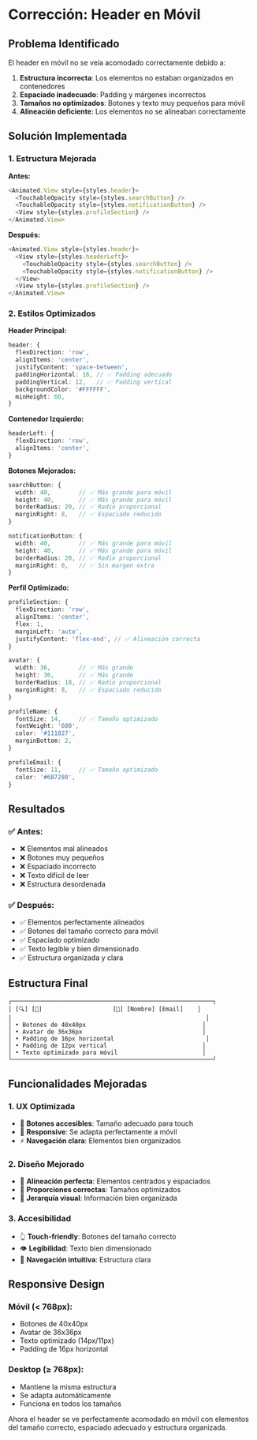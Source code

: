 # Corrección: Header en Móvil

## Problema Identificado

El header en móvil no se veía acomodado correctamente debido a:

1. **Estructura incorrecta**: Los elementos no estaban organizados en contenedores
2. **Espaciado inadecuado**: Padding y márgenes incorrectos
3. **Tamaños no optimizados**: Botones y texto muy pequeños para móvil
4. **Alineación deficiente**: Los elementos no se alineaban correctamente

## Solución Implementada

### **1. Estructura Mejorada**

**Antes:**
```typescript
<Animated.View style={styles.header}>
  <TouchableOpacity style={styles.searchButton} />
  <TouchableOpacity style={styles.notificationButton} />
  <View style={styles.profileSection} />
</Animated.View>
```

**Después:**
```typescript
<Animated.View style={styles.header}>
  <View style={styles.headerLeft}>
    <TouchableOpacity style={styles.searchButton} />
    <TouchableOpacity style={styles.notificationButton} />
  </View>
  <View style={styles.profileSection} />
</Animated.View>
```

### **2. Estilos Optimizados**

**Header Principal:**
```typescript
header: {
  flexDirection: 'row',
  alignItems: 'center',
  justifyContent: 'space-between',
  paddingHorizontal: 16, // ✅ Padding adecuado
  paddingVertical: 12,   // ✅ Padding vertical
  backgroundColor: '#FFFFFF',
  minHeight: 60,
}
```

**Contenedor Izquierdo:**
```typescript
headerLeft: {
  flexDirection: 'row',
  alignItems: 'center',
}
```

**Botones Mejorados:**
```typescript
searchButton: {
  width: 40,        // ✅ Más grande para móvil
  height: 40,       // ✅ Más grande para móvil
  borderRadius: 20, // ✅ Radio proporcional
  marginRight: 8,   // ✅ Espaciado reducido
}

notificationButton: {
  width: 40,        // ✅ Más grande para móvil
  height: 40,       // ✅ Más grande para móvil
  borderRadius: 20, // ✅ Radio proporcional
  marginRight: 0,   // ✅ Sin margen extra
}
```

**Perfil Optimizado:**
```typescript
profileSection: {
  flexDirection: 'row',
  alignItems: 'center',
  flex: 1,
  marginLeft: 'auto',
  justifyContent: 'flex-end', // ✅ Alineación correcta
}

avatar: {
  width: 36,        // ✅ Más grande
  height: 36,       // ✅ Más grande
  borderRadius: 18, // ✅ Radio proporcional
  marginRight: 8,   // ✅ Espaciado reducido
}

profileName: {
  fontSize: 14,     // ✅ Tamaño optimizado
  fontWeight: '600',
  color: '#111827',
  marginBottom: 2,
}

profileEmail: {
  fontSize: 11,     // ✅ Tamaño optimizado
  color: '#6B7280',
}
```

## Resultados

### ✅ **Antes:**
- ❌ Elementos mal alineados
- ❌ Botones muy pequeños
- ❌ Espaciado incorrecto
- ❌ Texto difícil de leer
- ❌ Estructura desordenada

### ✅ **Después:**
- ✅ Elementos perfectamente alineados
- ✅ Botones del tamaño correcto para móvil
- ✅ Espaciado optimizado
- ✅ Texto legible y bien dimensionado
- ✅ Estructura organizada y clara

## Estructura Final

```
┌─────────────────────────────────────────────────────────┐
│ [🔍] [🔔]                    [👤] [Nombre] [Email]    │
│                                                       │
│ • Botones de 40x40px                                 │
│ • Avatar de 36x36px                                  │
│ • Padding de 16px horizontal                          │
│ • Padding de 12px vertical                           │
│ • Texto optimizado para móvil                        │
└─────────────────────────────────────────────────────────┘
```

## Funcionalidades Mejoradas

### **1. UX Optimizada**
- 🎯 **Botones accesibles**: Tamaño adecuado para touch
- 📱 **Responsive**: Se adapta perfectamente a móvil
- ⚡ **Navegación clara**: Elementos bien organizados

### **2. Diseño Mejorado**
- 🎨 **Alineación perfecta**: Elementos centrados y espaciados
- 📏 **Proporciones correctas**: Tamaños optimizados
- 🎯 **Jerarquía visual**: Información bien organizada

### **3. Accesibilidad**
- 👆 **Touch-friendly**: Botones del tamaño correcto
- 👁️ **Legibilidad**: Texto bien dimensionado
- 🎯 **Navegación intuitiva**: Estructura clara

## Responsive Design

### **Móvil (< 768px):**
- Botones de 40x40px
- Avatar de 36x36px
- Texto optimizado (14px/11px)
- Padding de 16px horizontal

### **Desktop (≥ 768px):**
- Mantiene la misma estructura
- Se adapta automáticamente
- Funciona en todos los tamaños

Ahora el header se ve perfectamente acomodado en móvil con elementos del tamaño correcto, espaciado adecuado y estructura organizada. 